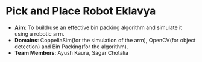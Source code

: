 # Pick and Place Robot Eklavya
- **Aim**: To build/use an effective bin packing algorithm and simulate it using a robotic arm.
- **Domains**: CoppeliaSim(for the simulation of the arm), OpenCV(for object detection) and Bin Packing(for the algorithm).
- **Team Members**: Ayush Kaura, Sagar Chotalia
